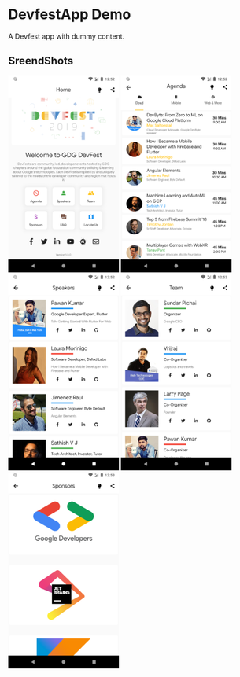 # DevfestApp Demo

A Devfest app with dummy content.

## SreendShots

<p float="left" margin="10">

 <img src="screenshots/Screenshot_1574061771.png" height="400" alt="Screenshot"/> 
 <img src="screenshots/Screenshot_1574061775.png" height="400" alt="Screenshot"/>
 <img src="screenshots/Screenshot_1574061780.png" height="400" alt="Screenshot"/>
 <img src="screenshots/Screenshot_1574061785.png" height="400" alt="Screenshot"/>
 <img src="screenshots/Screenshot_1574061792.png" height="400" alt="Screenshot"/>

 </p>


